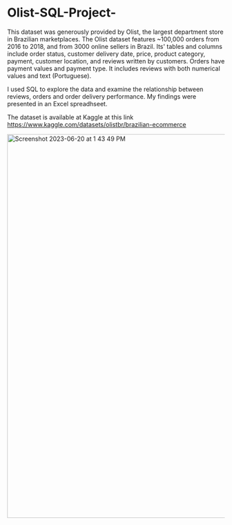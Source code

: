 # Olist-SQL-Project-
This dataset was generously provided by Olist, the largest department store in Brazilian marketplaces. The Olist dataset features ~100,000 orders from 2016 to 2018, and from 3000 online sellers in Brazil. Its' tables and columns include order status, customer delivery date, price, product category, payment, customer location, and reviews written by customers. Orders have payment values and payment type.  It includes reviews with both numerical values and text (Portuguese).

I used SQL to explore the data and examine the relationship between reviews, orders and order delivery performance. My findings were presented in an Excel spreadhseet. 

The dataset is available at Kaggle at this link https://www.kaggle.com/datasets/olistbr/brazilian-ecommerce

<img width="890" alt="Screenshot 2023-06-20 at 1 43 49 PM" src="https://github.com/mariannabeaute/Olist-SQL-Project-/assets/118405275/682fe516-5d6b-4bd4-bcb9-15af91d4060e">
